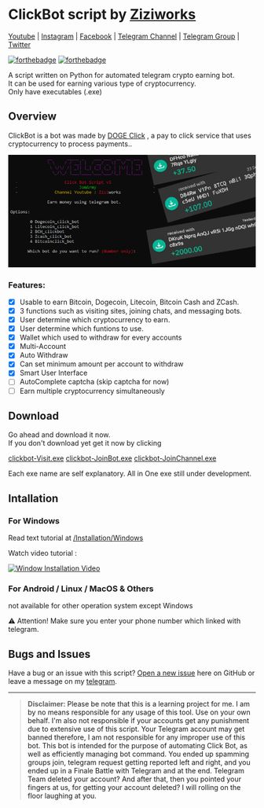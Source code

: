 # ClickBot script by [Ziziworks](https://www.youtube.com/channel/UCW36UNroi3B4Ix9ln1e6rUQ?sub_confirmation=1)

[Youtube](https://www.youtube.com/channel/UCW36UNroi3B4Ix9ln1e6rUQ?sub_confirmation=1) |
[Instagram](https://www.instagram.com/ziziworks/) |
[Facebook](https://www.facebook.com/ziziworks/) |
[Telegram Channel](https://t.me/ziziworks) |
[Telegram Group](https://t.me/ziziworksgroup) |
[Twitter](https://twitter.com/ziziworks_MY)  

[![forthebadge](https://forthebadge.com/images/badges/made-with-python.svg)](https://forthebadge.com)    [![forthebadge](https://forthebadge.com/images/badges/built-with-love.svg)](https://forthebadge.com)

A script written on Python for automated telegram crypto earning bot.  
It can be used for earning various type of cryptocurrency.  
Only have executables (.exe) 
 
## Overview
ClickBot is a bot was made by [DOGE Click](https://dogeclick.com/) , a pay to click service that uses cryptocurrency to process payments..    

![main](Images/main.PNG)    
### Features:
- [x] Usable to earn Bitcoin, Dogecoin, Litecoin, Bitcoin Cash and ZCash.
- [x] 3 functions such as visiting sites, joining chats, and messaging bots.
- [x] User determine which cryptocurrency to earn.
- [x] User determine which funtions to use.
- [x] Wallet which used to withdraw for every accounts
- [x] Multi-Account
- [x] Auto Withdraw
- [x] Can set minimum amount per account to withdraw
- [x] Smart User Interface
- [ ] AutoComplete captcha (skip captcha for now)
- [ ] Earn multiple cryptocurrency simultaneously
## Download
Go ahead and download it now.    
If you don't download yet get it now by clicking 

[clickbot-Visit.exe](https://github.com/ziziwho/clickbot/raw/master/clickbot-Visit.exe.exe)
[clickbot-JoinBot.exe](https://github.com/ziziwho/clickbot/raw/master/clickbot-JoinBotexe)
[clickbot-JoinChannel.exe](https://github.com/ziziwho/clickbot/raw/master/clickbot-JoinChannel.exe)

Each exe name are self explanatory.
All in One exe still under development.

## Intallation
### For Windows

Read text tutorial at [/Installation/Windows](/Installation/Windows/Install_windows.md)    

Watch video tutorial :    

[![Window Installation Video](https://img.youtube.com/vi/-lmO-_W8-Jw/0.jpg)](https://www.youtube.com/watch?v=-lmO-_W8-Jw)    

### For Android / Linux / MacOS & Others

not available for other operation system except Windows



⚠️ Attention! Make sure you enter your phone number which linked with telegram.
## Bugs and Issues

Have a bug or an issue with this script? [Open a new issue](https://github.com/ziziwho/clickbot/issues/new) here on GitHub or leave a message on my [telegram](http://t.me/ziziwho).


---

> **Disclaimer**<a name="disclaimer" />: Please be note that this is a learning project for me. I am by no means responsible for any usage of this tool. Use on your own behalf. I'm also not responsible if your accounts get any punishment due to extensive use of this script. Your Telegram account may get banned therefore, I am not responsible for any improper use of this bot. This bot is intended for the purpose of automating Click Bot, as well as efficiently managing bot command. You ended up spamming groups join, telegram request getting reported left and right, and you ended up in a Finale Battle with Telegram and at the end. Telegram Team deleted your account?
And after that, then you pointed your fingers at us, for getting your account deleted? I will rolling on the floor laughing at you.
